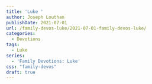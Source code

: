 ```yaml
---
title: 'Luke '
author: Joseph Louthan
publishDate: 2021-07-01
url: /family-devos-luke/2021-07-01-family-devos-luke/
categories:
  - Devotions
tags:
  - Luke
series:
  - 'Family Devotions: Luke'
css: "family-devos"
draft: true
---
```

